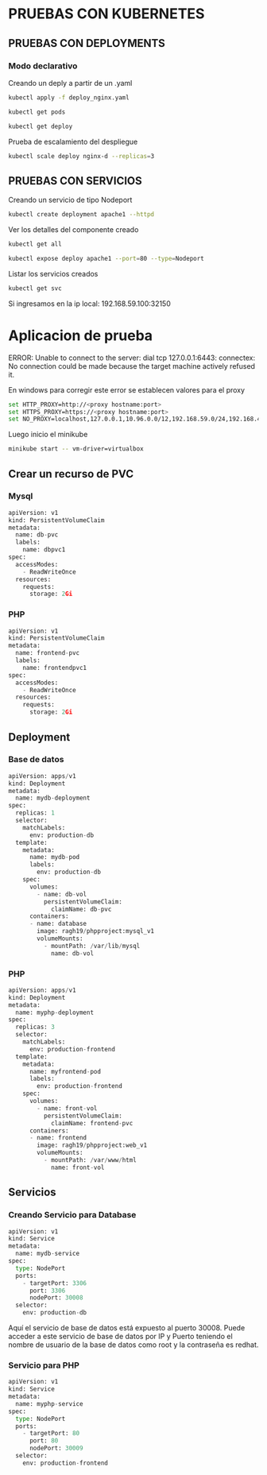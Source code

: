 # PRUEBAS CON KUBERNETES

## PRUEBAS CON DEPLOYMENTS

### Modo declarativo

Creando un deply a partir de un .yaml

```bash
kubectl apply -f deploy_nginx.yaml
```
```bash
kubectl get pods
```
```bash
kubectl get deploy
```

Prueba de escalamiento del despliegue 
```bash
kubectl scale deploy nginx-d --replicas=3
```

## PRUEBAS CON SERVICIOS

Creando un servicio de tipo Nodeport

```bash
kubectl create deployment apache1 --httpd
```

Ver los detalles del componente creado

```bash
kubectl get all
```
```bash
kubectl expose deploy apache1 --port=80 --type=Nodeport
```

Listar los servicios creados
```bash
kubectl get svc
```

Si ingresamos en la ip local: 192.168.59.100:32150

# Aplicacion de prueba

ERROR: Unable to connect to the server: dial tcp 127.0.0.1:6443: connectex: No connection could be made because the target machine actively refused it.

En windows para corregir este error se establecen valores para el proxy 

```bash
set HTTP_PROXY=http://<proxy hostname:port>
set HTTPS_PROXY=https://<proxy hostname:port>
set NO_PROXY=localhost,127.0.0.1,10.96.0.0/12,192.168.59.0/24,192.168.49.0/24,192.168.39.0/24
```

Luego inicio el minikube

```bash
minikube start -- vm-driver=virtualbox
```

## Crear un recurso de PVC

### Mysql

```python
apiVersion: v1
kind: PersistentVolumeClaim
metadata:
  name: db-pvc
  labels:
    name: dbpvc1
spec:
  accessModes:
    - ReadWriteOnce
  resources:
    requests:
      storage: 2Gi
```

### PHP

```python
apiVersion: v1
kind: PersistentVolumeClaim
metadata:
  name: frontend-pvc
  labels:
    name: frontendpvc1
spec:
  accessModes:
    - ReadWriteOnce
  resources:
    requests:
      storage: 2Gi
```

## Deployment
### Base de datos

```python
apiVersion: apps/v1
kind: Deployment
metadata:
  name: mydb-deployment
spec:
  replicas: 1
  selector:
    matchLabels:
      env: production-db
  template:
    metadata:
      name: mydb-pod
      labels:
        env: production-db
    spec:
      volumes:
        - name: db-vol
          persistentVolumeClaim:
            claimName: db-pvc
      containers:
      - name: database
        image: ragh19/phpproject:mysql_v1
        volumeMounts:
          - mountPath: /var/lib/mysql
            name: db-vol
```

### PHP

```python
apiVersion: apps/v1
kind: Deployment
metadata:
  name: myphp-deployment
spec:
  replicas: 3
  selector:
    matchLabels:
      env: production-frontend
  template:
    metadata:
      name: myfrontend-pod
      labels:
        env: production-frontend
    spec:
      volumes:
        - name: front-vol
          persistentVolumeClaim:
            claimName: frontend-pvc
      containers:
      - name: frontend
        image: ragh19/phpproject:web_v1
        volumeMounts:
          - mountPath: /var/www/html
            name: front-vol
```

## Servicios
### Creando Servicio para Database

```python
apiVersion: v1
kind: Service
metadata:
  name: mydb-service
spec:
  type: NodePort
  ports:
    - targetPort: 3306
      port: 3306
      nodePort: 30008
  selector:
    env: production-db
```

Aquí el servicio de base de datos está expuesto al puerto 30008. Puede acceder a este servicio de base de datos por IP y Puerto teniendo el nombre de usuario de la base de datos como root y la contraseña es redhat.


### Servicio para PHP

```python
apiVersion: v1
kind: Service
metadata:
  name: myphp-service
spec:
  type: NodePort
  ports:
    - targetPort: 80
      port: 80
      nodePort: 30009
  selector:
    env: production-frontend
```

